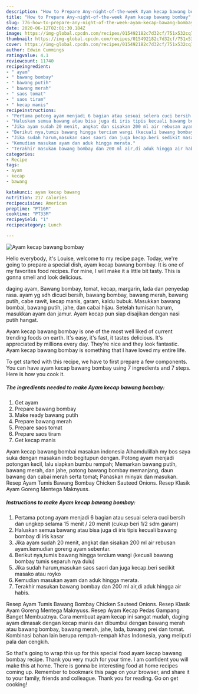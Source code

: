```yaml
---
description: "How to Prepare Any-night-of-the-week Ayam kecap bawang bombay"
title: "How to Prepare Any-night-of-the-week Ayam kecap bawang bombay"
slug: 776-how-to-prepare-any-night-of-the-week-ayam-kecap-bawang-bombay
date: 2020-06-12T02:01:30.184Z
image: https://img-global.cpcdn.com/recipes/015492182c7d32cf/751x532cq70/ayam-kecap-bawang-bombay-foto-resep-utama.jpg
thumbnail: https://img-global.cpcdn.com/recipes/015492182c7d32cf/751x532cq70/ayam-kecap-bawang-bombay-foto-resep-utama.jpg
cover: https://img-global.cpcdn.com/recipes/015492182c7d32cf/751x532cq70/ayam-kecap-bawang-bombay-foto-resep-utama.jpg
author: Edwin Cummings
ratingvalue: 4.1
reviewcount: 11740
recipeingredient:
- " ayam"
- " bawang bombay"
- " bawang putih"
- " bawang merah"
- " saos tomat"
- " saos tiram"
- " kecap manis"
recipeinstructions:
- "Pertama potong ayam menjadi 6 bagian atau sesuai selera cuci bersih dan ungkep selama 15 menit / 20 menit (cukup beri 1/2 sdm garam)"
- "Haluskan semua bawang atau bisa juga di iris tipis kecuali bawang bombay di iris kasar"
- "Jika ayam sudah 20 menit, angkat dan sisakan 200 ml air rebusan ayam.kemudian goreng ayam sebentar."
- "Berikut nya,tumis bawang hingga tercium wangi (kecuali bawang bombay tumis separuh nya dulu)"
- "Jika sudah harum,masukan saos saori dan juga kecap.beri sedikit masako atau royko"
- "Kemudian masukan ayam dan aduk hingga merata."
- "Terakhir masukan bawang bombay dan 200 ml air,di aduk hingga air habis."
categories:
- Recipe
tags:
- ayam
- kecap
- bawang

katakunci: ayam kecap bawang 
nutrition: 217 calories
recipecuisine: American
preptime: "PT16M"
cooktime: "PT33M"
recipeyield: "1"
recipecategory: Lunch

---
```



![Ayam kecap bawang bombay](https://img-global.cpcdn.com/recipes/015492182c7d32cf/751x532cq70/ayam-kecap-bawang-bombay-foto-resep-utama.jpg)

Hello everybody, it's Louise, welcome to my recipe page. Today, we're going to prepare a special dish, ayam kecap bawang bombay. It is one of my favorites food recipes. For mine, I will make it a little bit tasty. This is gonna smell and look delicious.

daging ayam, Bawang bombay, tomat, kecap, margarin, lada dan penyedap rasa. ayam yg sdh dicuci bersih, bawang bombay, bawang merah, bawang putih, cabe rawit, kecap manis, garam, kaldu bubuk. Masukkan bawang bombai, bawang putih, jahe, dan cabai hijau. Setelah tumisan harum, masukkan ayam dan jamur. Ayam kecap pun siap disajikan dengan nasi putih hangat.

Ayam kecap bawang bombay is one of the most well liked of current trending foods on earth. It's easy, it's fast, it tastes delicious. It's appreciated by millions every day. They're nice and they look fantastic. Ayam kecap bawang bombay is something that I have loved my entire life.


To get started with this recipe, we have to first prepare a few components. You can have ayam kecap bawang bombay using 7 ingredients and 7 steps. Here is how you cook it.

<!--inarticleads1-->

##### The ingredients needed to make Ayam kecap bawang bombay:

1. Get  ayam
1. Prepare  bawang bombay
1. Make ready  bawang putih
1. Prepare  bawang merah
1. Prepare  saos tomat
1. Prepare  saos tiram
1. Get  kecap manis


Ayam kecap bawang bombai masakan indonesia Alhamdulillah my bos saya suka dengan masakan indo begitupun dengan. Potong ayam menjadi potongan kecil, lalu siapkan bumbu rempah; Memarkan bawang putih, bawang merah, dan jahe, potong bawang bombay memanjang, daun bawang dan cabai merah serta tomat; Panaskan minyak dan masukan. Resep Ayam Tumis Bawang Bombay Chicken Sauteed Onions. Resep Klasik Ayam Goreng Mentega Maknyuss. 

<!--inarticleads2-->

##### Instructions to make Ayam kecap bawang bombay:

1. Pertama potong ayam menjadi 6 bagian atau sesuai selera cuci bersih dan ungkep selama 15 menit / 20 menit (cukup beri 1/2 sdm garam)
1. Haluskan semua bawang atau bisa juga di iris tipis kecuali bawang bombay di iris kasar
1. Jika ayam sudah 20 menit, angkat dan sisakan 200 ml air rebusan ayam.kemudian goreng ayam sebentar.
1. Berikut nya,tumis bawang hingga tercium wangi (kecuali bawang bombay tumis separuh nya dulu)
1. Jika sudah harum,masukan saos saori dan juga kecap.beri sedikit masako atau royko
1. Kemudian masukan ayam dan aduk hingga merata.
1. Terakhir masukan bawang bombay dan 200 ml air,di aduk hingga air habis.


Resep Ayam Tumis Bawang Bombay Chicken Sauteed Onions. Resep Klasik Ayam Goreng Mentega Maknyuss. Resep Ayam Kecap Pedas Gampang Banget Membuatnya. Cara membuat ayam kecap ini sangat mudah, daging ayam dimasak dengan kecap manis dan dibumbui dengan bawang merah atau bawang bombay, bawang merah, jahe, lada, bawang prei dan tomat. Kombinasi bahan lain berupa rempah-rempah khas Indonesia, yang meliputi pala dan cengkih. 

So that's going to wrap this up for this special food ayam kecap bawang bombay recipe. Thank you very much for your time. I am confident you will make this at home. There is gonna be interesting food at home recipes coming up. Remember to bookmark this page on your browser, and share it to your family, friends and colleague. Thank you for reading. Go on get cooking!
